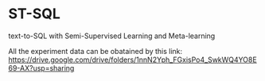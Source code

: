 # ST-SQL
text-to-SQL with Semi-Supervised Learning and Meta-learning

All the experiment data can be obatained by this link: https://drive.google.com/drive/folders/1nnN2Yph_FGxisPo4_SwkWQ4YO8E69-AX?usp=sharing
